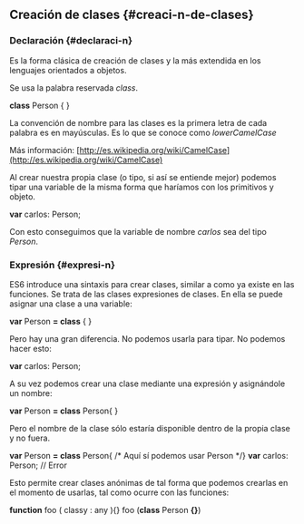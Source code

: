 ## Creación de clases {#creaci-n-de-clases}

### Declaración {#declaraci-n}

Es la forma clásica de creación de clases y la más extendida en los lenguajes orientados a objetos.

Se usa la palabra reservada _class_.

**class** Person { }

La convención de nombre para las clases es la primera letra de cada palabra es en mayúsculas. Es lo que se conoce como _lowerCamelCase_

Más información: [http://es.wikipedia.org/wiki/CamelCase](http://es.wikipedia.org/wiki/CamelCase)

Al crear nuestra propia clase (o tipo, si así se entiende mejor) podemos tipar una variable de la misma forma que haríamos con los primitivos y objeto.

**var** carlos: Person;

Con esto conseguimos que la variable de nombre _carlos_ sea del tipo _Person_.

### Expresión {#expresi-n}

ES6 introduce una sintaxis para crear clases, similar a como ya existe en las funciones. Se trata de las clases expresiones de clases. En ella se puede asignar una clase a una variable:

**var** Person **= class** { }

Pero hay una gran diferencia. No podemos usarla para tipar. No podemos hacer esto:

**var** carlos: Person;

A su vez podemos crear una clase mediante una expresión y asignándole un nombre:

**var** Person **= class** Person{ }

Pero el nombre de la clase sólo estaría disponible dentro de la propia clase y no fuera.

**var** Person **= class** Person{ /* Aquí sí podemos usar Person */} **var** carlos: Person; // Error

Esto permite crear clases anónimas de tal forma que podemos crearlas en el momento de usarlas, tal como ocurre con las funciones:

**function** foo ( classy : any ){} foo (**class** Person **{}**)